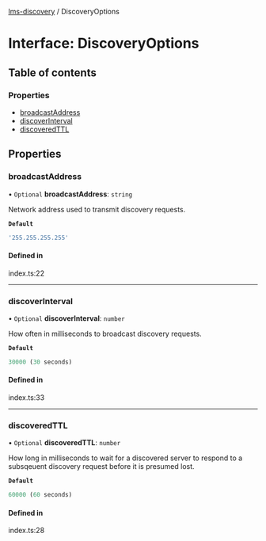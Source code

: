 [lms-discovery](../README.md) / DiscoveryOptions

# Interface: DiscoveryOptions

## Table of contents

### Properties

- [broadcastAddress](DiscoveryOptions.md#broadcastaddress)
- [discoverInterval](DiscoveryOptions.md#discoverinterval)
- [discoveredTTL](DiscoveryOptions.md#discoveredttl)

## Properties

### broadcastAddress

• `Optional` **broadcastAddress**: `string`

Network address used to transmit discovery requests.

**`Default`**

```ts
'255.255.255.255'
```

#### Defined in

index.ts:22

___

### discoverInterval

• `Optional` **discoverInterval**: `number`

How often in milliseconds to broadcast discovery requests.

**`Default`**

```ts
30000 (30 seconds)
```

#### Defined in

index.ts:33

___

### discoveredTTL

• `Optional` **discoveredTTL**: `number`

How long in milliseconds to wait for a discovered server to respond to a
subsqeuent discovery request before it is presumed lost.

**`Default`**

```ts
60000 (60 seconds)
```

#### Defined in

index.ts:28
